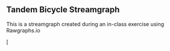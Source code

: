 ## Tandem Bicycle Streamgraph

This is a streamgraph created during an in-class exercise using Rawgraphs.io

[
